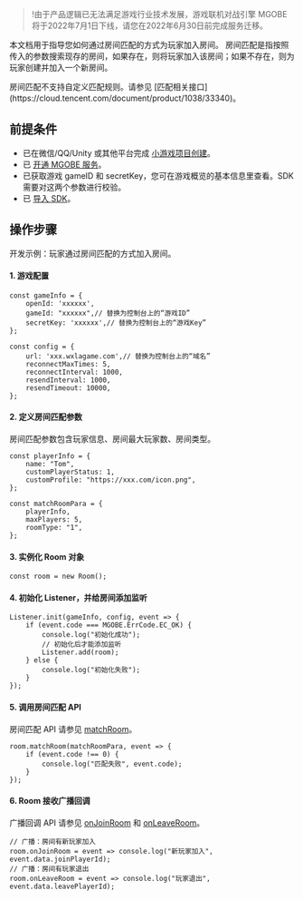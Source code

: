 >!由于产品逻辑已无法满足游戏行业技术发展，游戏联机对战引擎 MGOBE 将于2022年7月1日下线，请您在2022年6月30日前完成服务迁移。


本文档用于指导您如何通过房间匹配的方式为玩家加入房间。
房间匹配是指按照传入的参数搜索现存的房间，如果存在，则将玩家加入该房间；如果不存在，则为玩家创建并加入一个新房间。

<dx-alert infotype="explain" title="">
房间匹配不支持自定义匹配规则。请参见 [匹配相关接口](https://cloud.tencent.com/document/product/1038/33340)。
</dx-alert>




## 前提条件
- 已在微信/QQ/Unity 或其他平台完成 [小游戏项目创建](https://cloud.tencent.com/document/product/1038/33300)。
- 已 [开通 MGOBE 服务](https://cloud.tencent.com/document/product/1038/33299)。
- 已获取游戏 gameID 和 secretKey，您可在游戏概览的基本信息里查看。SDK 需要对这两个参数进行校验。
- 已 [导入 SDK](https://cloud.tencent.com/document/product/1038/33301)。


## 操作步骤
开发示例：玩家通过房间匹配的方式加入房间。

#### 1. 游戏配置
```
const gameInfo = {
    openId: 'xxxxxx',
    gameId: "xxxxxx",// 替换为控制台上的“游戏ID”
    secretKey: 'xxxxxx',// 替换为控制台上的“游戏Key”
};

const config = {
    url: 'xxx.wxlagame.com',// 替换为控制台上的“域名”
    reconnectMaxTimes: 5,
    reconnectInterval: 1000,
    resendInterval: 1000,
    resendTimeout: 10000,
};
```


#### 2. 定义房间匹配参数
房间匹配参数包含玩家信息、房间最大玩家数、房间类型。

```
const playerInfo = {
    name: "Tom",
    customPlayerStatus: 1,
    customProfile: "https://xxx.com/icon.png",
};

const matchRoomPara = {
    playerInfo,
    maxPlayers: 5,
    roomType: "1",
};
```

#### 3. 实例化 Room 对象

```
const room = new Room();
```


#### 4. 初始化 Listener，并给房间添加监听
```
Listener.init(gameInfo, config, event => {
    if (event.code === MGOBE.ErrCode.EC_OK) {
        console.log("初始化成功");
        // 初始化后才能添加监听
        Listener.add(room);
    } else {
        console.log("初始化失败");
    }
});
```

#### 5. 调用房间匹配 API
房间匹配 API 请参见 [matchRoom](https://cloud.tencent.com/document/product/1038/33340#matchroom)。
```
room.matchRoom(matchRoomPara, event => {
    if (event.code !== 0) {
        console.log("匹配失败", event.code);
    }
});
```

#### 6. Room 接收广播回调
广播回调 API 请参见 [onJoinRoom](https://cloud.tencent.com/document/product/1038/33339#onjoinroom) 和 [onLeaveRoom](https://cloud.tencent.com/document/product/1038/33339#onleaveroom)。
```
// 广播：房间有新玩家加入
room.onJoinRoom = event => console.log("新玩家加入", event.data.joinPlayerId);
// 广播：房间有玩家退出
room.onLeaveRoom = event => console.log("玩家退出", event.data.leavePlayerId);
```



